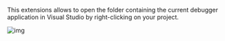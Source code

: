 ﻿This extensions allows to open the folder containing the current debugger application in Visual Studio by right-clicking on your project.

![img](https://raw.githubusercontent.com/varKeytrap/OpenBinFolderVs2022/master/Capture.PNG)